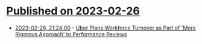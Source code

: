 # [Published on 2023-02-26](index.md)

* [2023-02-26, 21:24:00](https://soylentnews.org/article.pl?sid=23/02/25/0625258&from=rss) - [Uber Plans Workforce Turnover as Part of 'More Rigorous Approach' to Performance Reviews](https://soylentnews.org/article.pl?sid=23/02/25/0625258&from=rss)
